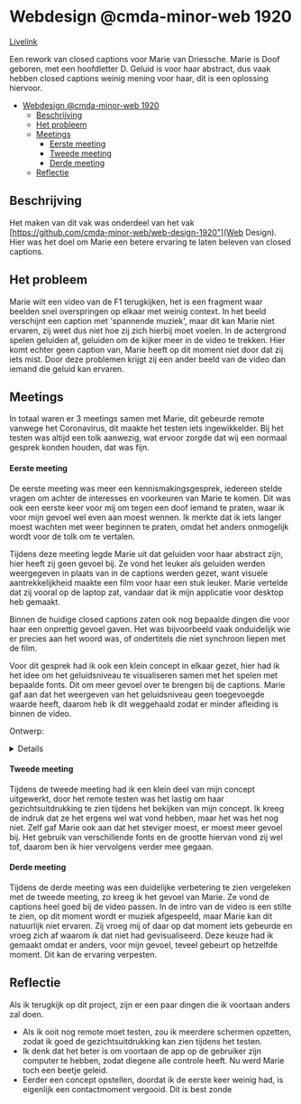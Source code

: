 # Webdesign @cmda-minor-web 1920
[Livelink](https://giovannikaaijk.github.io/web-design-1920/)

Een rework van closed captions voor Marie van Driessche. Marie is Doof geboren, met een hoofdletter D. Geluid is voor haar abstract, dus vaak hebben closed captions weinig mening voor haar, dit is een oplossing hiervoor.

- [Webdesign @cmda-minor-web 1920](#webdesign--cmda-minor-web-1920)
  * [Beschrijving](#beschrijving)
  * [Het probleem](#het-probleem)
  * [Meetings](#meetings)
      - [Eerste meeting](#eerste-meeting)
      - [Tweede meeting](#tweede-meeting)
      - [Derde meeting](#derde-meeting)
  * [Reflectie](#reflectie)

## Beschrijving

Het maken van dit vak was onderdeel van het vak [https://github.com/cmda-minor-web/web-design-1920"](Web Design). Hier was het doel om Marie een betere ervaring te laten beleven van closed captions.

## Het probleem

Marie wilt een video van de F1 terugkijken, het is een fragment waar beelden snel overspringen op elkaar met weinig context. In het beeld verschijnt een caption met 'spannende muziek', maar dit kan Marie niet ervaren, zij weet dus niet hoe zij zich hierbij moet voelen. In de actergrond spelen geluiden af, geluiden om de kijker meer in de video te trekken. Hier komt echter geen caption van, Marie heeft op dit moment niet door dat zij iets mist. Door deze problemen krijgt zij een ander beeld van de video dan iemand die geluid kan ervaren.

## Meetings

In totaal waren er 3 meetings samen met Marie, dit gebeurde remote vanwege het Coronavirus, dit maakte het testen iets ingewikkelder. Bij het testen was altijd een tolk aanwezig, wat ervoor zorgde dat wij een normaal gesprek konden houden, dat was fijn.

#### Eerste meeting

De eerste meeting was meer een kennismakingsgesprek, iedereen stelde vragen om achter de interesses en voorkeuren van Marie te komen. Dit was ook een eerste keer voor mij om tegen een doof iemand te praten, waar ik voor mijn gevoel wel even aan moest wennen. Ik merkte dat ik iets langer moest wachten met weer beginnen te praten, omdat het anders onmogelijk wordt voor de tolk om te vertalen.

Tijdens deze meeting legde Marie uit dat geluiden voor haar abstract zijn, hier heeft zij geen gevoel bij. Ze vond het leuker als geluiden werden weergegeven in plaats van in de captions werden gezet, want visuele aantrekkelijkheid maakte een film voor haar een stuk leuker. Marie vertelde dat zij vooral op de laptop zat, vandaar dat ik mijn applicatie voor desktop heb gemaakt.

Binnen de huidige closed captions zaten ook nog bepaalde dingen die voor haar een onprettig gevoel gaven. Het was bijvoorbeeld vaak onduidelijk wie er precies aan het woord was, of ondertitels die niet synchroon liepen met de film.

Voor dit gesprek had ik ook een klein concept in elkaar gezet, hier had ik het idee om het geluidsniveau te visualiseren samen met het spelen met bepaalde fonts. Dit om meer gevoel over te brengen bij de captions. Marie gaf aan dat het weergeven van het geluidsniveau geen toegevoegde waarde heeft, daarom heb ik dit weggehaald zodat er minder afleiding is binnen de video.

Ontwerp:
<details>
<img src="https://user-images.githubusercontent.com/43671292/81172689-ff5b4e00-8f9e-11ea-8486-d3cf697ab55f.png" width="1100" />
</details>

#### Tweede meeting

Tijdens de tweede meeting had ik een klein deel van mijn concept uitgewerkt, door het remote testen was het lastig om haar gezichtsuitdrukking te zien tijdens het bekijken van mijn concept. Ik kreeg de indruk dat ze het ergens wel wat vond hebben, maar het was het nog niet. Zelf gaf Marie ook aan dat het steviger moest, er moest meer gevoel bij. Het gebruik van verschillende fonts en de grootte hiervan vond zij wel tof, daarom ben ik hier vervolgens verder mee gegaan.

#### Derde meeting

Tijdens de derde meeting was een duidelijke verbetering te zien vergeleken met de tweede meeting, zo kreeg ik het gevoel van Marie. Ze vond de captions heel goed bij de video passen. In de intro van de video is een stilte te zien, op dit moment wordt er muziek afgespeeld, maar Marie kan dit natuurlijk niet ervaren. Zij vroeg mij of daar op dat moment iets gebeurde en vroeg zich af waarom ik dat niet had gevisualiseerd. Deze keuze had ik gemaakt omdat er anders, voor mijn gevoel, teveel gebeurt op hetzelfde moment. Dit kan de ervaring verpesten.

## Reflectie

Als ik terugkijk op dit project, zijn er een paar dingen die ik voortaan anders zal doen.
- Als ik ooit nog remote moet testen, zou ik meerdere schermen opzetten, zodat ik goed de gezichtsuitdrukking kan zien tijdens het testen.
- Ik denk dat het beter is om voortaan de app op de gebruiker zijn computer te hebben, zodat diegene alle controle heeft. Nu werd Marie toch een beetje geleid.
- Eerder een concept opstellen, doordat ik de eerste keer weinig had, is eigenlijk een contactmoment vergooid. Dit is best zonde
